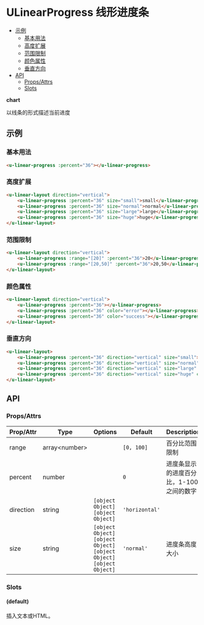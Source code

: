 <!-- 该 README.md 根据 api.yaml 和 docs/*.md 自动生成，为了方便在 GitHub 和 NPM 上查阅。如需修改，请查看源文件 -->

# ULinearProgress 线形进度条

- [示例](#示例)
    - [基本用法](#基本用法)
    - [高度扩展](#高度扩展)
    - [范围限制](#范围限制)
    - [颜色属性](#颜色属性)
    - [垂直方向](#垂直方向)
- [API]()
    - [Props/Attrs](#propsattrs)
    - [Slots](#slots)

**chart**

以线条的形式描述当前进度

## 示例
### 基本用法

``` html
<u-linear-progress :percent="36"></u-linear-progress>
```

### 高度扩展

``` html
<u-linear-layout direction="vertical">
    <u-linear-progress :percent="36" size="small">small</u-linear-progress>
    <u-linear-progress :percent="36" size="normal">normal</u-linear-progress>
    <u-linear-progress :percent="36" size="large">large</u-linear-progress>
    <u-linear-progress :percent="36" size="huge">huge</u-linear-progress>
</u-linear-layout>
```

### 范围限制

``` html
<u-linear-layout direction="vertical">
    <u-linear-progress :range="[20]" :percent="36">20</u-linear-progress>
    <u-linear-progress :range="[20,50]" :percent="36">20,50</u-linear-progress>
</u-linear-layout>
```

### 颜色属性

``` html
<u-linear-layout direction="vertical">
    <u-linear-progress :percent="36"></u-linear-progress>
    <u-linear-progress :percent="36" color="error"></u-linear-progress>
    <u-linear-progress :percent="36" color="success"></u-linear-progress>
</u-linear-layout>
```

### 垂直方向

``` html
<u-linear-layout>
    <u-linear-progress :percent="36" direction="vertical" size="small">small</u-linear-progress>
    <u-linear-progress :percent="36" direction="vertical" size="normal" >normal</u-linear-progress>
    <u-linear-progress :percent="36" direction="vertical" size="large" color="error" :range="[20]">large</u-linear-progress>
    <u-linear-progress :percent="36" direction="vertical" size="huge" color="success" :range="[20,50]">huge</u-linear-progress>
</u-linear-layout>
```

## API
### Props/Attrs

| Prop/Attr | Type | Options | Default | Description |
| --------- | ---- | ------- | ------- | ----------- |
| range | array\<number\> |  | `[0, 100]` | 百分比范围限制 |
| percent | number |  | `0` | 进度条显示的进度百分比，1-100之间的数字 |
| direction | string | `[object Object]`<br/>`[object Object]` | `'horizontal'` |  |
| size | string | `[object Object]`<br/>`[object Object]`<br/>`[object Object]`<br/>`[object Object]` | `'normal'` | 进度条高度大小 |

### Slots

#### (default)

插入文本或HTML。

